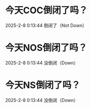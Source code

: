 # 今天COC倒闭了吗？

2025-2-8 0:13:44 倒闭了（Not Down）

# 今天NOS倒闭了吗？

2025-2-8 0:13:44 没倒闭（Down）

# 今天NS倒闭了吗？

2025-2-8 0:13:44 没倒闭（Down）

